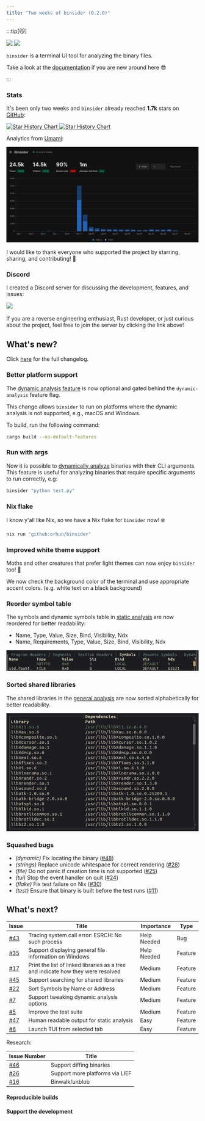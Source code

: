 ```yaml
---
title: "Two weeks of binsider (0.2.0)"
---
```


:::tip[😼]

<img class="light:sl-hidden" src="https://raw.githubusercontent.com/orhun/binsider/main/website/src/assets/binsider-text-dark.png" width="200"/>
<img class="dark:sl-hidden" src="https://raw.githubusercontent.com/orhun/binsider/main/website/src/assets/binsider-text-light.png" width="200"/>

`binsider` is a terminal UI tool for analyzing the binary files.

Take a look at the [documentation](https://binsider.dev/) if you are new around here 😎

:::

### Stats

It's been only two weeks and `binsider` already reached **1.7k** stars on [GitHub](https://github.com/orhun/binsider):

<a href="https://star-history.com/#orhun/binsider&Date">
 <picture>
   <img class="dark:sl-hidden" alt="Star History Chart" src="https://api.star-history.com/svg?repos=orhun/binsider&type=Date" />
   <img class="light:sl-hidden" alt="Star History Chart" src="https://api.star-history.com/svg?repos=orhun/binsider&type=Date&theme=dark" />
 </picture>
</a>

<br/>

Analytics from [Umami](https://umami.orhun.dev/share/Zbh61KU5IaDT4DiZ/binsider.dev):

![dynamic analysis](../../assets/blog/umami-2024927.png)

I would like to thank everyone who supported the project by starring, sharing, and contributing! 🖤

### Discord

I created a Discord server for discussing the development, features, and issues:

<a href="https://discord.gg/zphNxEcEK7">
   <img src="https://discord.com/api/guilds/1289166752311148554/embed.png?style=banner2"></a>

If you are a reverse engineering enthusiast, Rust developer, or just curious about the project, feel free to join the server by clicking the link above!

## What's new?

Click [here](https://github.com/orhun/binsider/blob/main/CHANGELOG.md) for the full changelog.

### Better platform support

The [dynamic analysis feature](/usage/dynamic-analysis) is now optional and gated behind the `dynamic-analysis` feature flag.

This change allows `binsider` to run on platforms where the dynamic analysis is not supported, e.g., macOS and Windows.

To build, run the following command:

```bash
cargo build --no-default-features
```

### Run with args

Now it is possible to [dynamically analyze](/usage/dynamic-analysis) binaries with their CLI arguments. This feature is useful for analyzing binaries that require specific arguments to run correctly, e.g:

```sh
binsider "python test.py"
```

### Nix flake

I know y'all like Nix, so we have a Nix flake for `binsider` now! ❄️

```bash
nix run "github:orhun/binsider"
```

### Improved white theme support

Moths and other creatures that prefer light themes can now enjoy `binsider` too! 🦋

We now check the background color of the terminal and use appropriate accent colors. (e.g. white text on a black background)

### Reorder symbol table

The symbols and dynamic symbols table in [static analysis](/usage/static-analysis) are now reordered for better readability:

- Name, Type, Value, Size, Bind, Visibility, Ndx
- Name, Requirements, Type, Value, Size, Bind, Visibility, Ndx

![static analysis](../../assets/blog/0.2.0-static.gif)

### Sorted shared libraries

The shared libraries in the [general analysis](/usage/general-analysis) are now sorted alphabetically for better readability.

![general analysis](../../assets/blog/0.2.0-libs.png)

### Squashed bugs

- _(dynamic)_ Fix locating the binary ([#48](https://github.com/orhun/binsider/pull/48))
- _(strings)_ Replace unicode whitespace for correct rendering ([#28](https://github.com/orhun/binsider/pull/28))
- _(file)_ Do not panic if creation time is not supported ([#25](https://github.com/orhun/binsider/pull/25))
- _(tui)_ Stop the event handler on quit ([#24](https://github.com/orhun/binsider/pull/24))
- _(flake)_ Fix test failure on Nix ([#30](https://github.com/orhun/binsider/pull/30))
- _(test)_ Ensure that binary is built before the test runs ([#11](https://github.com/orhun/binsider/pull/11))

## What's next?

| Issue                                              | Title                                                                            | Importance  | Type    |
| -------------------------------------------------- | -------------------------------------------------------------------------------- | ----------- | ------- |
| [#43](https://github.com/orhun/binsider/issues/43) | Tracing system call error: ESRCH: No such process                                | Help Needed | Bug     |
| [#35](https://github.com/orhun/binsider/issues/35) | Support displaying general file information on Windows                           | Help Needed | Feature |
| [#17](https://github.com/orhun/binsider/issues/17) | Print the list of linked libraries as a tree and indicate how they were resolved | Medium      | Feature |
| [#45](https://github.com/orhun/binsider/issues/45) | Support searching for shared libraries                                           | Medium      | Feature |
| [#22](https://github.com/orhun/binsider/issues/22) | Sort Symbols by Name or Address                                                  | Medium      | Feature |
| [#7](https://github.com/orhun/binsider/issues/7)   | Support tweaking dynamic analysis options                                        | Medium      | Feature |
| [#5](https://github.com/orhun/binsider/issues/5)   | Improve the test suite                                                           | Medium      | Feature |
| [#47](https://github.com/orhun/binsider/issues/47) | Human readable output for static analysis                                        | Easy        | Feature |
| [#6](https://github.com/orhun/binsider/issues/6)   | Launch TUI from selected tab                                                     | Easy        | Feature |

Research:

| Issue Number                                       | Title                           |
| -------------------------------------------------- | ------------------------------- |
| [#46](https://github.com/orhun/binsider/issues/46) | Support diffing binaries        |
| [#26](https://github.com/orhun/binsider/issues/26) | Support more platforms via LIEF |
| [#16](https://github.com/orhun/binsider/issues/16) | Binwalk/unblob                  |

#### Reproducible builds

#### Support the development
